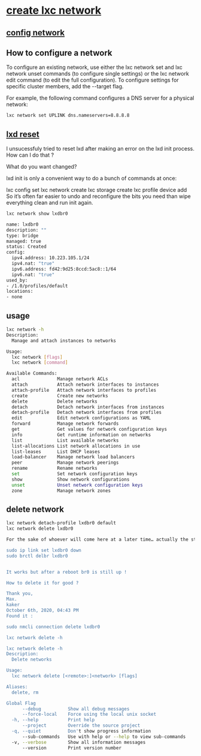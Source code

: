 # **[create lxc network](https://documentation.ubuntu.com/lxd/en/latest/howto/network_create/)**

## **[config network](https://documentation.ubuntu.com/lxd/en/latest/howto/network_configure/)**

## How to configure a network

To configure an existing network, use either the lxc network set and lxc network unset commands (to configure single settings) or the lxc network edit command (to edit the full configuration). To configure settings for specific cluster members, add the --target flag.

For example, the following command configures a DNS server for a physical network:

```bash
lxc network set UPLINK dns.nameservers=8.8.8.8
```

## **[lxd reset](https://discuss.linuxcontainers.org/t/lxd-4-1-reset-lxd-init/8210)**

I unsucessfuly tried to reset lxd after making an error on the lxd init process. How can I do that ?

What do you want changed?

lxd init is only a convenient way to do a bunch of commands at once:

lxc config set
lxc network create
lxc storage create
lxc profile device add
So it’s often far easier to undo and reconfigure the bits you need than wipe everything clean and run init again.

```bash
lxc network show lxdbr0

name: lxdbr0
description: ""
type: bridge
managed: true
status: Created
config:
  ipv4.address: 10.223.105.1/24
  ipv4.nat: "true"
  ipv6.address: fd42:9d25:8ccd:5ac8::1/64
  ipv6.nat: "true"
used_by:
- /1.0/profiles/default
locations:
- none
```

## usage

```bash
lxc network -h  
Description:
  Manage and attach instances to networks

Usage:
  lxc network [flags]
  lxc network [command]

Available Commands:
  acl              Manage network ACLs
  attach           Attach network interfaces to instances
  attach-profile   Attach network interfaces to profiles
  create           Create new networks
  delete           Delete networks
  detach           Detach network interfaces from instances
  detach-profile   Detach network interfaces from profiles
  edit             Edit network configurations as YAML
  forward          Manage network forwards
  get              Get values for network configuration keys
  info             Get runtime information on networks
  list             List available networks
  list-allocations List network allocations in use
  list-leases      List DHCP leases
  load-balancer    Manage network load balancers
  peer             Manage network peerings
  rename           Rename networks
  set              Set network configuration keys
  show             Show network configurations
  unset            Unset network configuration keys
  zone             Manage network zones
```

## delete network

```bash
lxc network detach-profile lxdbr0 default
lxc network delete lxdbr0 

For the sake of whoever will come here at a later time… actually the step "network delete <whatever came from list>" is not going to work for (at least) two reasons: (trivial) lxc network list will list all networks and you don’t want to delete them all. (less trivial) even after all containers/images are gone lxdbr0 network is still owned by default so an lxc network detach-profile lxdbr0 default is needed before lxc network delete lxdbr0. (nitpick) you forgot backticks around echo '{"config…

sudo ip link set lxdbr0 down
sudo brctl delbr lxdbr0


It works but after a reboot br0 is still up !

How to delete it for good ?

Thank you,
Max.
kaker
October 6th, 2020, 04:43 PM
Found it :

sudo nmcli connection delete lxdbr0

lxc network delete -h

lxc network delete -h
Description:
  Delete networks

Usage:
  lxc network delete [<remote>:]<network> [flags]

Aliases:
  delete, rm

Global Flag
      --debug          Show all debug messages
      --force-local    Force using the local unix socket
  -h, --help           Print help
      --project        Override the source project
  -q, --quiet          Don't show progress information
      --sub-commands   Use with help or --help to view sub-commands
  -v, --verbose        Show all information messages
      --version        Print version number
```

